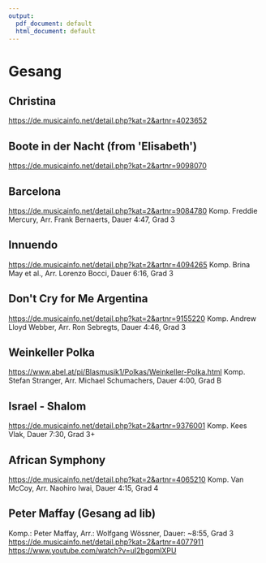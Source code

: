 ```yaml
---
output:
  pdf_document: default
  html_document: default
---
```


# Gesang

## Christina
https://de.musicainfo.net/detail.php?kat=2&artnr=4023652

## Boote in der Nacht (from 'Elisabeth')
https://de.musicainfo.net/detail.php?kat=2&artnr=9098070

## Barcelona
https://de.musicainfo.net/detail.php?kat=2&artnr=9084780
Komp. Freddie Mercury, Arr. Frank Bernaerts, Dauer 4:47, Grad 3

## Innuendo
https://de.musicainfo.net/detail.php?kat=2&artnr=4094265
Komp. Brina May et al., Arr. Lorenzo Bocci, Dauer 6:16, Grad 3

## Don't Cry for Me Argentina
https://de.musicainfo.net/detail.php?kat=2&artnr=9155220
Komp. Andrew Lloyd Webber, Arr. Ron Sebregts, Dauer 4:46, Grad 3

## Weinkeller Polka
https://www.abel.at/pi/Blasmusik1/Polkas/Weinkeller-Polka.html
Komp. Stefan Stranger, Arr. Michael Schumachers, Dauer 4:00, Grad B

## Israel - Shalom
https://de.musicainfo.net/detail.php?kat=2&artnr=9376001
Komp. Kees Vlak, Dauer 7:30, Grad 3+

## African Symphony
https://de.musicainfo.net/detail.php?kat=2&artnr=4065210
Komp. Van McCoy, Arr. Naohiro Iwai, Dauer 4:15, Grad 4

## Peter Maffay (Gesang ad lib)
Komp.: Peter Maffay, Arr.: Wolfgang Wössner, Dauer: ~8:55, Grad 3
https://de.musicainfo.net/detail.php?kat=2&artnr=4077911
https://www.youtube.com/watch?v=uI2bgqmlXPU
